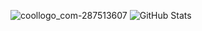 
![coollogo_com-287513607](https://user-images.githubusercontent.com/72302885/134697005-5d8abcae-3882-4da4-bd67-141213eb2495.gif)
![GitHub Stats](https://github-readme-stats.vercel.app/api?username=Noxerek&theme=algolia)
